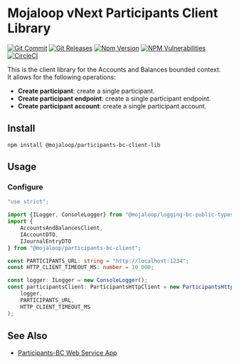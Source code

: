 # Mojaloop vNext Participants Client Library

[![Git Commit](https://img.shields.io/github/last-commit/mojaloop/participants-bc.svg?style=flat)](https://github.com/mojaloop/participants-bc/commits/master)
[![Git Releases](https://img.shields.io/github/release/mojaloop/participants-bc.svg?style=flat)](https://github.com/mojaloop/participants-bc/releases)
[![Npm Version](https://img.shields.io/npm/v/@mojaloop/participants-bc-client-lib.svg?style=flat)](https://www.npmjs.com/package/@mojaloop/participants-bc-client-lib)
[![NPM Vulnerabilities](https://img.shields.io/snyk/vulnerabilities/npm/@mojaloop/participants-bc-client-lib.svg?style=flat)](https://www.npmjs.com/package/@mojaloop/participants-bc-client-lib)
[![CircleCI](https://circleci.com/gh/mojaloop/participants-bc.svg?style=svg)](https://circleci.com/gh/mojaloop/participants-bc)

This is the client library for the Accounts and Balances bounded context.  
It allows for the following operations:
- **Create participant**: create a single participant.
- **Create participant endpoint**: create a single participant endpoint.
- **Create participant account**: create a single participant account.

## Install
```
npm install @mojaloop/participants-bc-client-lib
```

## Usage

### Configure
```typescript
"use strict";

import {ILogger, ConsoleLogger} from "@mojaloop/logging-bc-public-types-lib";
import {
    AccountsAndBalancesClient,
    IAccountDTO,
    IJournalEntryDTO
} from "@mojaloop/participants-bc-client";

const PARTICIPANTS_URL: string = "http://localhost:1234";
const HTTP_CLIENT_TIMEOUT_MS: number = 10_000;

const logger: ILogger = new ConsoleLogger();
const participantsClient: ParticipantsHttpClient = new ParticipantsHttpClient(
    logger,
    PARTICIPANTS_URL,
    HTTP_CLIENT_TIMEOUT_MS
);
```



## See Also

- [Participants-BC Web Service App](https://github.com/mojaloop/participants-bc/tree/main/packagtes/participants-svc)
